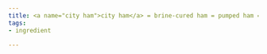 ```yaml
---
title: <a name="city ham">city ham</a> = brine-cured ham = pumped ham = wet-curedham
tags:
- ingredient

---
```


